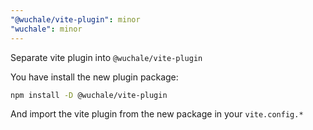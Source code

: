 ```yaml
---
"@wuchale/vite-plugin": minor
"wuchale": minor
---
```


Separate vite plugin into `@wuchale/vite-plugin`

You have install the new plugin package:

```bash
npm install -D @wuchale/vite-plugin
```

And import the vite plugin from the new package in your `vite.config.*`
